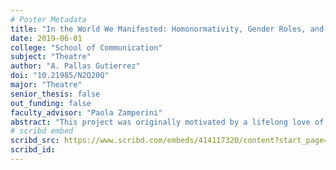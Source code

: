 ```yaml
---
# Poster Metadata
title: "In the World We Manifested: Homonormativity, Gender Roles, and Sexism Within Queer Fan Fiction"
date: 2019-06-01
college: "School of Communication"
subject: "Theatre"
author: "A. Pallas Gutierrez"
doi: "10.21985/N2Q20Q"
major: "Theatre"
senior_thesis: false
out_funding: false
faculty_advisor: "Paola Zamperini"
abstract: "This project was originally motivated by a life­long love of the Harry Potter series and a teenage love for fan fiction and other fan­created works. I was motivated to do research when I stumbled upon the lack of inclusivity in many fan communities, which I found to be shocking. In attempting to learn more about the harmful homonormativity, gender roles, and sexism that I had come across within works of queer fan fiction, I analyzed the website Archive of Our Own, a large fan fiction host site, to develop statistics on representation of gay and lesbian relationships within popular fandoms. I read through several works to learn about how these relationships are depicted within fan work, and did close readings to parse usage of words, themes, and stereotypes. I plan on continuing my research in this area, examining other hubs of fan fiction and doing close readings of popular pieces in order to examine the prevalence of homonormativity, gender roles, and sexism. My research so far agrees with and expands on previous work done on how fan fiction portrays queer relationships. In her article “The Sex Lives of Cult Television Characters,” Sara Gwenllian Jones discusses whether fan fiction depicting gay male couples successfully subverts conventional constructs of gender and sexuality, and my continued research provides more information on this, as well as expanding the argument to include queer female couples."
# scribd embed
scribd_src: https://www.scribd.com/embeds/414117320/content?start_page=1&view_mode=scroll&show_recommendations=false&access_key=key-4e3F1RSZfdT2226T3f84
scribd_id:
---
```

